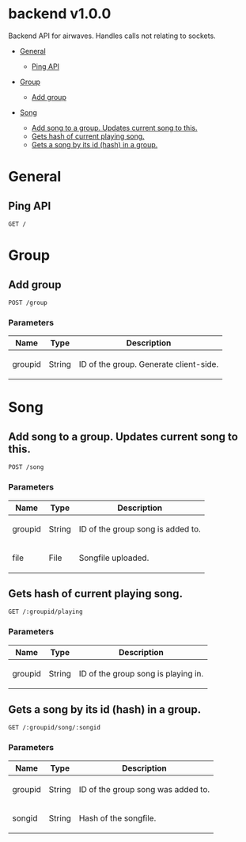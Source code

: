# backend v1.0.0

Backend API for airwaves. Handles calls not relating to sockets.

- [General](#general)
	- [Ping API](#ping-api)
	
- [Group](#group)
	- [Add group](#add-group)
	
- [Song](#song)
	- [Add song to a group. Updates current song to this.](#add-song-to-a-group.-updates-current-song-to-this.)
	- [Gets hash of current playing song.](#gets-hash-of-current-playing-song.)
	- [Gets a song by its id (hash) in a group.](#gets-a-song-by-its-id-(hash)-in-a-group.)
	


# General

## Ping API



	GET /


# Group

## Add group



	POST /group


### Parameters

| Name    | Type      | Description                          |
|---------|-----------|--------------------------------------|
| groupid			| String			|  <p>ID of the group. Generate client-side.</p>							|

# Song

## Add song to a group. Updates current song to this.



	POST /song


### Parameters

| Name    | Type      | Description                          |
|---------|-----------|--------------------------------------|
| groupid			| String			|  <p>ID of the group song is added to.</p>							|
| file			| File			|  <p>Songfile uploaded.</p>							|

## Gets hash of current playing song.



	GET /:groupid/playing


### Parameters

| Name    | Type      | Description                          |
|---------|-----------|--------------------------------------|
| groupid			| String			|  <p>ID of the group song is playing in.</p>							|

## Gets a song by its id (hash) in a group.



	GET /:groupid/song/:songid


### Parameters

| Name    | Type      | Description                          |
|---------|-----------|--------------------------------------|
| groupid			| String			|  <p>ID of the group song was added to.</p>							|
| songid			| String			|  <p>Hash of the songfile.</p>							|


